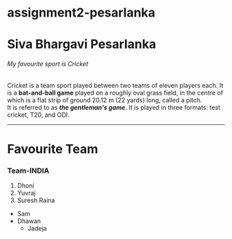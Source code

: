 # assignment2-pesarlanka
# Siva Bhargavi Pesarlanka
###### My favourite sport is Cricket
Cricket is a team sport played between two teams of eleven players each. It is a **bat-and-ball game** played on a roughly oval grass field, in the centre of which is a flat strip of ground 20.12 m (22 yards) long, called a pitch.<br> It is referred to as ***the gentleman's game***. It is played in three formats: test cricket, T20, and ODI.

---

# Favourite Team
### Team-INDIA
1. Dhoni
4. Yuvraj
7. Suresh Raina
* Sam
* Dhawan
    * Jadeja

